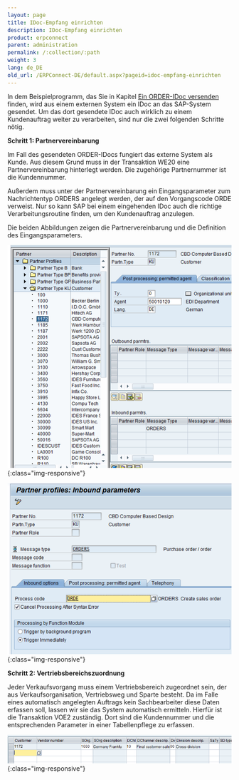 ```yaml
---
layout: page
title: IDoc-Empfang einrichten
description: IDoc-Empfang einrichten
product: erpconnect
parent: administration
permalink: /:collection/:path
weight: 3
lang: de_DE
old_url: /ERPConnect-DE/default.aspx?pageid=idoc-empfang-einrichten
---
```


In dem Beispielprogramm, das Sie in Kapitel [Ein ORDER-IDoc versenden](../idocs-senden-und-empfangen/beispiel-fuer-das-senden-eines-idocs) finden, wird aus einem externen System ein IDoc an das SAP-System gesendet. Um das dort gesendete IDoc auch wirklich zu einem Kundenauftrag weiter zu verarbeiten, sind nur die zwei folgenden Schritte nötig.

**Schritt 1: Partnervereinbarung**

Im Fall des gesendeten ORDER-IDocs fungiert das externe System als Kunde. Aus diesem Grund muss in der Transaktion WE20 eine Partnervereinbarung hinterlegt werden. Die zugehörige Partnernummer ist die Kundennummer.

Außerdem muss unter der Partnervereinbarung ein Eingangsparameter zum Nachrichtentyp ORDERS angelegt werden, der auf den Vorgangscode ORDE verweist. Nur so kann SAP bei einem eingehenden IDoc auch die richtige Verarbeitungsroutine finden, um den Kundenauftrag anzulegen.

Die beiden Abbildungen zeigen die Partnervereinbarung und die Definition des Eingangsparameters.

![IDoc-Receive-001](/img/content/IDoc-Receive-001.png){:class="img-responsive"}

![IDoc-Receive-002](/img/content/IDoc-Receive-002.png){:class="img-responsive"}

**Schritt 2: Vertriebsbereichszuordnung**

Jeder Verkaufsvorgang muss einem Vertriebsbereich zugeordnet sein, der aus Verkaufsorganisation, Vertriebsweg und Sparte besteht. Da im Falle eines automatisch angelegten Auftrags kein Sachbearbeiter diese Daten erfassen soll, lassen wir sie das System automatisch ermitteln. Hierfür ist die Transaktion VOE2 zuständig. Dort sind die Kundennummer und die entsprechenden Parameter in einer Tabellenpflege zu erfassen.

![IDoc-Receive-003](/img/content/IDoc-Receive-003.png){:class="img-responsive"}